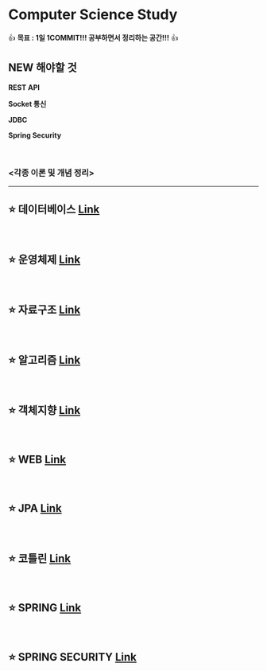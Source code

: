 # Computer Science Study

👍 **목표 : 1일 1COMMIT!!! 공부하면서 정리하는 공간!!!** 👍

## NEW 해야할 것

**REST API**

**Socket 통신**

**JDBC**

**Spring Security**

</br>

### <각종 이론 및 개념 정리>

---

## ⭐️ 데이터베이스 [Link](https://github.com/JoonBro/Computer_Science_Study/blob/main/Database/README.md)

</br>

## ⭐️ 운영체제 [Link](https://github.com/JoonBro/Computer_Science_Study/blob/main/OS/README.md)

</br>

## ⭐️ 자료구조 [Link](https://github.com/JoonBro/Computer_Science_Study/tree/main/DataStructure/README.md)

</br>

## ⭐️ 알고리즘 [Link](https://github.com/JoonBro/Computer_Science_Study/tree/main/Algorithm/README.md)

</br>

## ⭐️ 객체지향 [Link](https://github.com/JoonBro/Computer_Science_Study/tree/main/ObjectOriented/README.md)

</br>

## ⭐️ WEB [Link](https://github.com/JoonBro/Computer_Science_Study/tree/main/Web/README.md)

</br>

## ⭐️ JPA [Link](https://github.com/JoonBro/Computer_Science_Study/tree/main/JPA/README.md)

</br>

## ⭐️ 코틀린 [Link](https://github.com/JoonBro/Computer_Science_Study/tree/main/Kotlin)

</br>

## ⭐️ SPRING [Link](https://github.com/JoonBro/Computer_Science_Study/tree/main/Spring)

</br>

## ⭐️ SPRING SECURITY [Link](https://github.com/JoonBro/Computer_Science_Study/tree/main/SpringSecurity)

</br>
